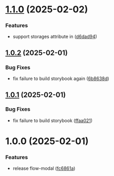 # [1.1.0](https://github.com/yujiosaka/flow-modal/compare/v1.0.2...v1.1.0) (2025-02-02)

### Features

- support storages attribute in <flow-modal> ([d6dad94](https://github.com/yujiosaka/flow-modal/commit/d6dad94c224c046365e951c73a12ad66bb09ba30))

## [1.0.2](https://github.com/yujiosaka/flow-modal/compare/v1.0.1...v1.0.2) (2025-02-01)

### Bug Fixes

- fix failure to build storybook again ([6b8638d](https://github.com/yujiosaka/flow-modal/commit/6b8638d915501dbfeac845668258a3dc9ccc3a20))

## [1.0.1](https://github.com/yujiosaka/flow-modal/compare/v1.0.0...v1.0.1) (2025-02-01)

### Bug Fixes

- fix failure to build storybook ([ffaa021](https://github.com/yujiosaka/flow-modal/commit/ffaa02153f65d19f4ce0e5cefd2ddcb23ac5bd55))

# 1.0.0 (2025-02-01)

### Features

- release flow-modal ([fc6861a](https://github.com/yujiosaka/flow-modal/commit/fc6861a381fcf9b23683fec0a3588fcf2f63fb3c))
